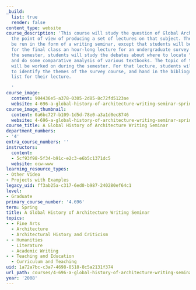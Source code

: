 ```yaml
---
_build:
  list: true
  render: false
content_type: website
course_description: 'This course will study the question of Global Architecture from
  the point of view of producing a set of lectures on that subject. The course will
  be run in the form of a writing seminar, except that students will be asked to prepare
  for the final class an hour-long lecture for an undergraduate survey course. During
  the semester, students will study the debates about where to locate "the global"
  and do some comparative analysis of various textbooks. The topic of the final lecture
  will be worked on during the semester. For that lecture, students will be asked
  to identify the themes of the survey course, and hand in the bibliography and reading
  list for their lecture.

  '
course_image:
  content: 904436e5-a378-0305-2d85-8c72fd5123ae
  website: 4-696-a-global-history-of-architecture-writing-seminar-spring-2008
course_image_thumbnail:
  content: 0a6bc727-b109-1d5d-78e0-a3a1d0ec8746
  website: 4-696-a-global-history-of-architecture-writing-seminar-spring-2008
course_title: A Global History of Architecture Writing Seminar
department_numbers:
- '4'
extra_course_numbers: ''
instructors:
  content:
  - 5cf93f98-5f34-b91c-e2c3-e6b5c1371dc5
  website: ocw-www
learning_resource_types:
- Other Video
- Projects with Examples
legacy_uid: ff3ab25a-c317-6ed0-b987-240280ef64c1
level:
- Graduate
primary_course_number: '4.696'
term: Spring
title: A Global History of Architecture Writing Seminar
topics:
- - Fine Arts
  - Architecture
  - Architectural History and Criticism
- - Humanities
  - Literature
  - Academic Writing
- - Teaching and Education
  - Curriculum and Teaching
uid: 1a72a7bc-c3a7-4698-8518-8c5a2131f374
url_path: courses/4-696-a-global-history-of-architecture-writing-seminar-spring-2008
year: '2008'
---
```

